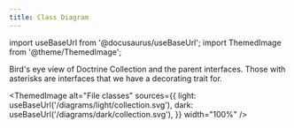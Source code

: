 ```yaml
---
title: Class Diagram
---
```


import useBaseUrl from '@docusaurus/useBaseUrl';
import ThemedImage from '@theme/ThemedImage';


Bird's eye view of Doctrine Collection and the parent interfaces. Those with
asterisks are interfaces that we have a decorating trait for.

<ThemedImage
  alt="File classes"
  sources={{
    light: useBaseUrl('/diagrams/light/collection.svg'),
    dark: useBaseUrl('/diagrams/dark/collection.svg'),
  }}
  width="100%"
/>
